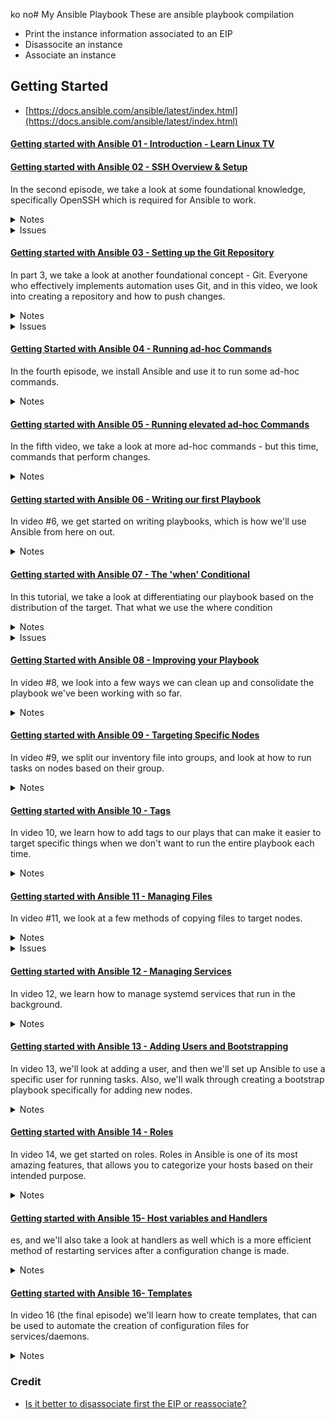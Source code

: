 ko no# My Ansible Playbook
These are ansible playbook compilation

- Print the instance information associated to an EIP
- Disassocite an instance
- Associate an instance

## Getting Started
- [https://docs.ansible.com/ansible/latest/index.html](https://docs.ansible.com/ansible/latest/index.html)
  
#### [Getting started with Ansible 01 - Introduction - Learn Linux TV](https://www.youtube.com/watch?v=3RiVKs8GHYQ&list=PLT98CRl2KxKEUHie1m24-wkyHpEsa4Y70)

#### [Getting started with Ansible 02 - SSH Overview & Setup](https://www.youtube.com/watch?v=-Q4T9wLsvOQ&list=PLT98CRl2KxKEUHie1m24-wkyHpEsa4Y70&index=2)
  
  In the second episode, we take a look at some foundational knowledge, specifically OpenSSH which is required for Ansible to work. 

  <details>

  <summary>Notes</summary>

  OpenSSH is required in workstation, where you install Ansible, install openSSH-client. In servers, install openssh-server.
  
  Create SSH key pair indicating the type and some description `ssh-keygen -t ed25519 -C "description here"`.
  
  Copy the SSH public key to a server `ssh-copy-id -i ~/.ssh/ed25519.pub username@ipAdress`
  Create an alias called ssha by adding it inside `.bashrc` file `alias ssha=eval $(ssh-agent) && ssh-add` - this activates the ssh-agent and register the password one time. Type `ssha` to run the code and type `alias ssha` to show the code.
  </details>

  <details>
  
  <summary>Issues</summary>
  
  [Ubuntu terminal will not launch](https://askubuntu.com/a/1470425/2314689)
   
  [username is not in the sudoers file](https://stackoverflow.com/questions/47806576/username-is-not-in-the-sudoers-file-this-incident-will-be-reported)</details>
      
#### [Getting started with Ansible 03 - Setting up the Git Repository](https://youtu.be/FFaMqxpphjo?list=PLT98CRl2KxKEUHie1m24-wkyHpEsa4Y70)

In part 3, we take a look at another foundational concept - Git. Everyone who effectively implements automation uses Git, and in this video, we look into creating a repository and how to push changes. 
  
  <details>

  <summary>Notes</summary>

  Update and install git `sudo apt update` `sudo apt install git` 
  
  Create SSH key in github account: Settings > SSH and GPG keys > Add title and copy and paste the public SSH key from the workstation
  
  Clone git repository `git clone ssh@github`
  
  Configure name and email `git config --global user.name "name" && git config --global user.email "email@b.com"`
  
  Pushing for the first time `git push origin main`

  </details>

  <details>
  <summary>Issues</summary>

  [Enable shared clipboard between host and VM](https://medium.com/@undoworks4649/to-enable-copy-and-paste-as-well-as-folder-sharing-on-ubuntu-running-on-virtualbox-8a77cfb348f8)

  </details>

#### [Getting Started with Ansible 04 - Running ad-hoc Commands](https://youtu.be/4REljLsOnXk?si=VlK5jN1ROdlWZaPW)

In the fourth episode, we install Ansible and use it to run some ad-hoc commands. 

  <details>
  <summary>Notes</summary>
  
  run inventory with ssh key `ansible all --key-file ~/.ssh/ansible -i inventory -m ping`.
  
  use ansible.cfg file to put the default values like the path for the private key and the inventory name. Then run `ansible all -m ping`.
  
  List the hosts in inventory `ansible all --list-hosts`.
  
  Pull more info about the hosts `ansible all -m gather_facts` or to pull a single host `ansible all -m gather_facts --limit <ip address>`.</
  
  </details>
    
#### [Getting started with Ansible 05 - Running elevated ad-hoc Commands](https://youtu.be/FPU9_KDTa8A)

In the fifth video, we take a look at more ad-hoc commands - but this time, commands that perform changes. 
  
  <details>
  <summary>Notes</summary>
  
  `ansible all -m apt -a update_cache=true --become --ask-become-pass` is the same as `sudo apt update`
	
  `ansible all -m apt -a name=vim --become --ask-become-pass` is the same as `sudo apt install vim`. If there are multiple argument then add "" like "name=vim state=latest"

  </details>
	
#### [Getting started with Ansible 06 - Writing our first Playbook](https://youtu.be/VANub3AhZpI?list=PLT98CRl2KxKEUHie1m24-wkyHpEsa4Y70)

In video #6, we get started on writing playbooks, which is how we'll use Ansible from here on out. 
  
  <details>
  <summary>Notes</summary>
  
  created two playbook, which [install](install_apache.yml) and [uninstall](remove_apache.yml) apache package 
  
  to run playbook `ansible-playbook --ask-become-pass install_apache.yml`
  </details>
    
  
#### [Getting started with Ansible 07 - The 'when' Conditional](https://youtu.be/BF7vIk9no14?list=PLT98CRl2KxKEUHie1m24-wkyHpEsa4Y70)

In this tutorial, we take a look at differentiating our playbook based on the distribution of the target. That what we use the where condition 

  <details>
  <summary>Notes </summary>  

  Some servers use other package distribution like Ubuntu uses apt package and CentOS use dnf
    
  if you want to run some tasks in different distribution then `when: ansible_distribution in ["Ubuntu","Debian"]`
  
  Get information to use as use cases for when statement `ansible all -m gather_facts --limit ip_address | grep a ansible_distribution` this line says that gather facts on the indicated ip address and search the ansible_distribution variable
  
  </details>

  <details>
    <summary>Issues</summary>

For CentOS server, you need to run the following command to allow communication and for the httpd to run smoothly. These command should be automated for CentOS server:  
  - `sudo systemctl start httpd`
  - `sudo firewall-cmd --add-port=80/tcp`
  </details>

#### [Getting Started with Ansible 08 - Improving your Playbook](https://youtu.be/JJ-aoyydfVU?list=PLT98CRl2KxKEUHie1m24-wkyHpEsa4Y70) 

In video #8, we look into a few ways we can clean up and consolidate the playbook we've been working with so far. 

  <details>
    <summary>Notes</summary>
  
  To consolidate plays, you can install multiple packages and update packages.
  
  You can create/use variables and initialize it in inventory per ip
  </details>

#### [Getting started with Ansible 09 - Targeting Specific Nodes](https://youtu.be/EraC1AuWEF8?list=PLT98CRl2KxKEUHie1m24-wkyHpEsa4Y70)

In video #9, we split our inventory file into groups, and look at how to run tasks on nodes based on their group. 

  <details>

  <summary>Notes</summary>
    
  We split our inventory file by group like webservers, fileserver and etc.
  
  ~~~
  [webservers]
  192.168.129.44
  ~~~

  Then indicate in plays which host you want to implement the plays with.

  </details>  

#### [Getting started with Ansible 10 - Tags](https://youtu.be/gH_A-0zYLyw?list=PLT98CRl2KxKEUHie1m24-wkyHpEsa4Y70)

In video 10, we learn how to add tags to our plays that can make it easier to target specific things when we don't want to run the entire playbook each time.

  <details>

  <summary>Notes</summary>

  Add tags to your plays by adding `tags:` variable before the module.
  
  ```
  tags: ubuntu,db,mariadb
  apt:
  ```

  List the created tags in a playbook by typing `ansible-playbook --list-tags site.yml`

  Run a certain tag by typing `ansible-playbook --tags ubuntu --ask-become-pass site.yml`
  </details> 

#### [Getting started with Ansible 11 - Managing Files](https://youtu.be/teEhLgHpGgo?list=PLT98CRl2KxKEUHie1m24-wkyHpEsa4Y70)

In video #11, we look at a few methods of copying files to target nodes.

  <details>

  <summary>Notes</summary>
 

  </details> 

  <details>

  <summary>Issues</summary>
  Problem connecting to the hosts

  - Need to install openssh-server to the host
  - Copy the public key
  - 


  </details> 

#### [Getting started with Ansible 12 - Managing Services](https://youtu.be/soeBHGAMkoQ?si=5ao8jDgzCEW4PhC6)

In video 12, we learn how to manage systemd services that run in the background.

  <details>

  <summary>Notes</summary>
 coming soon ...

  </details>


#### [Getting started with Ansible 13 - Adding Users and Bootstrapping](https://youtu.be/P5iKWANifrU?si=Q6mpfhpCvCrNgxvA)

 In video 13, we'll look at adding a user, and then we'll set up Ansible to use a specific user for running tasks. Also, we'll walk through creating a bootstrap playbook specifically for adding new nodes. 

  <details>

  <summary>Notes</summary>
 coming soon ...

  </details>
  
#### [Getting started with Ansible 14 - Roles](https://youtu.be/tq9sCeQNVYc?si=hVZTVX8qY3hr8UG3)

In video 14, we get started on roles. Roles in Ansible is one of its most amazing features, that allows you to categorize your hosts based on their intended purpose.

 <details>

  <summary>Notes</summary>
 coming soon ...

  </details>
  
#### [Getting started with Ansible 15- Host variables and Handlers](https://youtu.be/shBlQQZLU9M?si=lb8S5iimO0txln36)

es, and we'll also take a look at handlers as well which is a more efficient method of restarting services after a configuration change is made.  

<details>

  <summary>Notes</summary>
 coming soon ...

  </details>

#### [Getting started with Ansible 16- Templates](https://youtu.be/s8F_YWGHeDM)

In video 16 (the final episode) we'll learn how to create templates, that can be used to automate the creation of configuration files for services/daemons.

<details>

  <summary>Notes</summary>
 coming soon ...

  </details>

### Credit
- [Is it better to disassociate first the EIP or reassociate?](https://docs.ansible.com/ansible/latest/collections/amazon/aws/ec2_eip_module.html)
